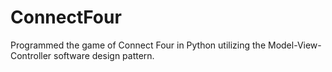 # ConnectFour
Programmed the game of Connect Four in Python utilizing the Model-View-Controller software design pattern.
